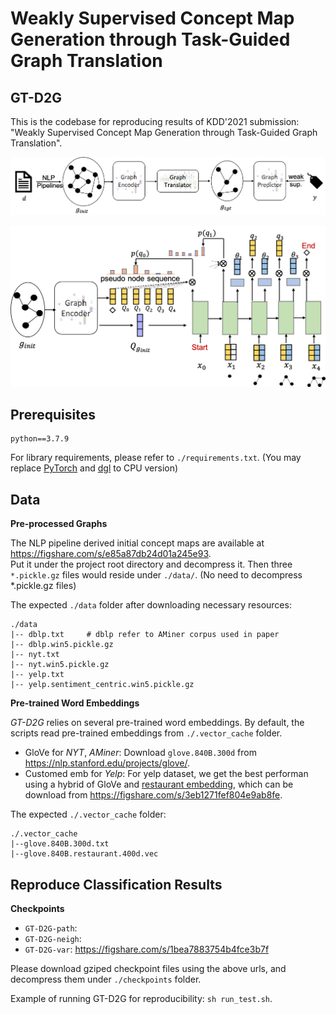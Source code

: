 # Weakly Supervised Concept Map Generation through Task-Guided Graph Translation

## GT-D2G

This is the codebase for reproducing results of KDD'2021 submission: "Weakly Supervised Concept Map Generation through Task-Guided Graph Translation".

![Proposed Framework](imgs/GT-D2G_framework.png)

![Graph Translator](imgs/Graph_Translator.png)

## Prerequisites

```
python==3.7.9
```

For library requirements, please refer to `./requirements.txt`. (You may replace [PyTorch](https://pytorch.org/) and [dgl](https://www.dgl.ai/pages/start.html) to CPU version)

## Data

**Pre-processed Graphs**

The NLP pipeline derived initial concept maps are available at https://figshare.com/s/e85a87db24d01a245e93.    
Put it under the project root directory and decompress it. Then three `*.pickle.gz` files would reside under `./data/`. (No need to decompress *.pickle.gz files)

The expected `./data` folder after downloading necessary resources:
```
./data
|-- dblp.txt     # dblp refer to AMiner corpus used in paper
|-- dblp.win5.pickle.gz
|-- nyt.txt
|-- nyt.win5.pickle.gz
|-- yelp.txt
|-- yelp.sentiment_centric.win5.pickle.gz
```


**Pre-trained Word Embeddings**

*GT-D2G* relies on several pre-trained word embeddings. By default, the scripts read pre-trained embeddings from `./.vector_cache` folder.  
- GloVe for *NYT*, *AMiner*: Download `glove.840B.300d` from https://nlp.stanford.edu/projects/glove/.
- Customed emb for *Yelp*: For yelp dataset, we get the best performan using a hybrid of GloVe and [restaurant embedding](https://howardhsu.github.io/dataset/), which can be download from https://figshare.com/s/3eb1271fef804e9ab8fe.

The expected `./.vector_cache` folder:
```
./.vector_cache
|--glove.840B.300d.txt
|--glove.840B.restaurant.400d.vec
```

## Reproduce Classification Results

**Checkpoints**

- `GT-D2G-path`:
- `GT-D2G-neigh`:
- `GT-D2G-var`: https://figshare.com/s/1bea7883754b4fce3b7f

Please download gziped checkpoint files using the above urls, and decompress them under `./checkpoints` folder.

Example of running GT-D2G for reproducibility: `sh run_test.sh`.
